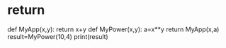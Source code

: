 # return
def MyApp(x,y):
    return x+y
def MyPower(x,y):
    a=x**y
    return MyApp(x,a)
result=MyPower(10,4)
print(result)
